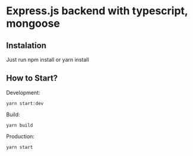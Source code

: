 # Express.js backend with typescript, mongoose

## Instalation

Just run npm install or yarn install

## How to Start?

Development:

`
  yarn start:dev
`

Build:

`
  yarn build
`

Production:

`
  yarn start
`